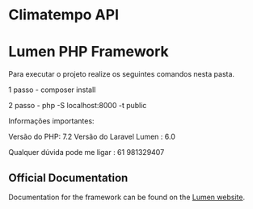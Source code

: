 # Climatempo API
# Lumen PHP Framework

Para executar o projeto realize os seguintes comandos nesta pasta.

1 passo - composer install

2 passo - php -S localhost:8000 -t public

Informações importantes:

Versão do PHP:  7.2
Versão do Laravel Lumen : 6.0

Qualquer dúvida pode me ligar : 61 981329407
## Official Documentation

Documentation for the framework can be found on the [Lumen website](https://lumen.laravel.com/docs).
